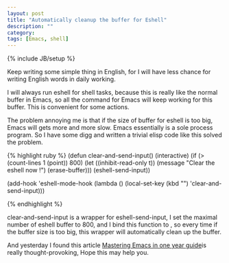 ```yaml
---
layout: post
title: "Automatically cleanup the buffer for Eshell"
description: ""
category:
tags: [Emacs, shell]
---
```

{% include JB/setup %}

Keep writing some simple thing in English, for I will have less chance for writing English words in daily working.

I will always run eshell for shell tasks, because this is really like the normal buffer in Emacs, so all the command for Emacs will keep working for this buffer. This is convenient for some actions.

The problem annoying me is that if the size of buffer for eshell is too big, Emacs will gets more and more slow. Emacs essentially is a sole process program. So I have some digg and written a trivial elisp code like this solved the problem.

{% highlight ruby %}
(defun clear-and-send-input()
  (interactive)
  (if (> (count-lines 1 (point)) 800)
      (let ((inhibit-read-only t))
        (message "Clear the eshell now !")
	(erase-buffer)))
  (eshell-send-input))

(add-hook 'eshell-mode-hook
	  (lambda ()
	  (local-set-key (kbd "<return>") 'clear-and-send-input)))

{% endhighlight %}

clear-and-send-input is a wrapper for eshell-send-input, I set the maximal number of eshell buffer to 800, and I bind this function to <return>, so every time if the buffer size is too big, this wrapper will automatically clean up the buffer.

And yesterday I found this article [Mastering Emacs in one year guide](https://github.com/redguardtoo/mastering-emacs-in-one-year-guide)is really thought-provoking, Hope this may help you.
